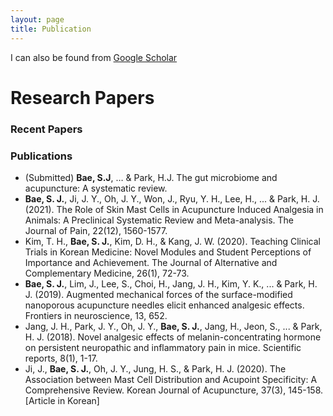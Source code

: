 ```yaml
---
layout: page
title: Publication
---
```



I can also be found from [Google Scholar](https://scholar.google.co.kr/citations?hl=ko&user=M_9Cm_kAAAAJ)


# Research Papers

### Recent Papers
### Publications
- (Submitted) **Bae, S.J**, … & Park, H.J. The gut microbiome and acupuncture: A systematic review. 
- **Bae, S. J.**, Ji, J. Y., Oh, J. Y., Won, J., Ryu, Y. H., Lee, H., ... & Park, H. J. (2021). The Role of Skin Mast Cells in Acupuncture Induced Analgesia in Animals: A Preclinical Systematic Review and Meta-analysis. The Journal of Pain, 22(12), 1560-1577.
- Kim, T. H., **Bae, S. J.**, Kim, D. H., & Kang, J. W. (2020). Teaching Clinical Trials in Korean Medicine: Novel Modules and Student Perceptions of Importance and Achievement. The Journal of Alternative and Complementary Medicine, 26(1), 72-73.
- **Bae, S. J.**, Lim, J., Lee, S., Choi, H., Jang, J. H., Kim, Y. K., ... & Park, H. J. (2019). Augmented mechanical forces of the surface-modified nanoporous acupuncture needles elicit enhanced analgesic effects. Frontiers in neuroscience, 13, 652.
-	Jang, J. H., Park, J. Y., Oh, J. Y., **Bae, S. J.**, Jang, H., Jeon, S., ... & Park, H. J. (2018). Novel analgesic effects of melanin-concentrating hormone on persistent neuropathic and inflammatory pain in mice. Scientific reports, 8(1), 1-17.
-	Ji, J., **Bae, S. J.**, Oh, J. Y., Jung, H. S., & Park, H. J. (2020). The Association between Mast Cell Distribution and Acupoint Specificity: A Comprehensive Review. Korean Journal of Acupuncture, 37(3), 145-158. [Article in Korean]


